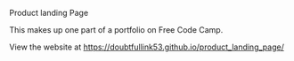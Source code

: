 Product landing Page

This makes up one part of a portfolio on Free Code Camp.

View the website at https://doubtfullink53.github.io/product_landing_page/
